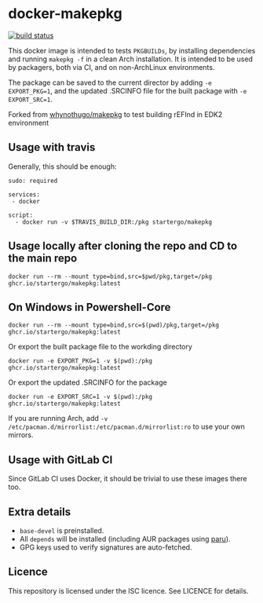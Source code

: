 docker-makepkg
==============

[![build status](https://github.com/startergo/docker-makepkg/actions/workflows/build.yaml/badge.svg)](https://github.com/startergo/docker-makepkg/actions/workflows/build.yaml)

This docker image is intended to tests `PKGBUILDs`, by installing dependencies
and running `makepkg -f` in a clean Arch installation. It is intended to be
used by packagers, both via CI, and on non-ArchLinux environments.

The package can be saved to the current director by adding `-e EXPORT_PKG=1`,
and the updated .SRCINFO file for the built package with `-e EXPORT_SRC=1`.

Forked from [whynothugo/makepkg](https://github.com/whynothugo/docker-makepkg) to test building rEFInd in EDK2 environment

Usage with travis
-----------------

Generally, this should be enough:

```
sudo: required

services:
 - docker

script:
  - docker run -v $TRAVIS_BUILD_DIR:/pkg startergo/makepkg
```

Usage locally after cloning the repo and CD to the main repo
-------------

```
docker run --rm --mount type=bind,src=$pwd/pkg,target=/pkg ghcr.io/startergo/makepkg:latest
```
On Windows in Powershell-Core
-----------

```
docker run --rm --mount type=bind,src=$(pwd)/pkg,target=/pkg ghcr.io/startergo/makepkg:latest
```

Or export the built package file to the workding directory

```
docker run -e EXPORT_PKG=1 -v $(pwd):/pkg ghcr.io/startergo/makepkg:latest
```

Or export the updated .SRCINFO for the package

```
docker run -e EXPORT_SRC=1 -v $(pwd):/pkg ghcr.io/startergo/makepkg:latest
```

If you are running Arch, add `-v /etc/pacman.d/mirrorlist:/etc/pacman.d/mirrorlist:ro`
to use your own mirrors.

Usage with GitLab CI
--------------------

Since GitLab CI uses Docker, it should be trivial to use these images there
too.

Extra details
-------------

* `base-devel` is preinstalled.
* All `depends` will be installed (including AUR packages using [paru](https://github.com/Jguer/paru)).
* GPG keys used to verify signatures are auto-fetched.

Licence
-------

This repository is licensed under the ISC licence. See LICENCE for details.
